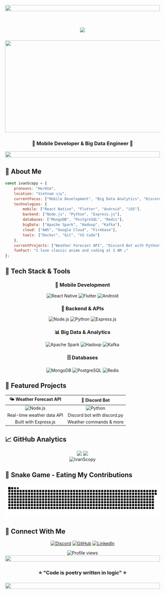 <div align="center">
  <img src="https://i.imgur.com/dBaSKWF.gif" height="20" width="100%">
</div>

<h1 align="center">
  <img src="https://readme-typing-svg.herokuapp.com/?font=Righteous&size=35&center=true&vCenter=true&width=500&height=70&duration=4000&lines=Hi+There!+👋;+I'm+IvanScopy!;" />
</h1>

<div align="center">
  <img src="https://media2.giphy.com/media/v1.Y2lkPTc5MGI3NjExcXZzanBudmpubWpvd2U3YXVjcjd1ZW81b2plOTdsdHhyOHRxc2kybyZlcD12MV9pbnRlcm5hbF9naWZfYnlfaWQmY3Q9Zw/Cd7Y7tJ4pHbGM/giphy.gif" width="650" height="300"/>
</div>

<h3 align="center">🌸 Mobile Developer & Big Data Engineer 🌸</h3>

<div align="center">
  <img src="https://i.imgur.com/dBaSKWF.gif" height="20" width="100%">
</div>

## 🎋 About Me

```javascript
const ivanScopy = {
    pronouns: "He/Him",
    location: "Vietnam 🇻🇳",
    currentFocus: ["Mobile Development", "Big Data Analytics", "Discord Bots"],
    technologies: {
        mobile: ["React Native", "Flutter", "Android", "iOS"],
        backend: ["Node.js", "Python", "Express.js"],
        databases: ["MongoDB", "PostgreSQL", "Redis"],
        bigData: ["Apache Spark", "Hadoop", "Kafka"],
        cloud: ["AWS", "Google Cloud", "Firebase"],
        tools: ["Docker", "Git", "VS Code"]
    },
    currentProjects: ["Weather Forecast API", "Discord Bot with Python"],
    funFact: "I love classic anime and coding at 3 AM ☕"
};
```

## 🌺 Tech Stack & Tools

<div align="center">

### 📱 Mobile Development
![React Native](https://img.shields.io/badge/React_Native-20232A?style=for-the-badge&logo=react&logoColor=61DAFB)
![Flutter](https://img.shields.io/badge/Flutter-02569B?style=for-the-badge&logo=flutter&logoColor=white)
![Android](https://img.shields.io/badge/Android-3DDC84?style=for-the-badge&logo=android&logoColor=white)

### 🔧 Backend & APIs
![Node.js](https://img.shields.io/badge/Node.js-43853D?style=for-the-badge&logo=node.js&logoColor=white)
![Python](https://img.shields.io/badge/Python-3776AB?style=for-the-badge&logo=python&logoColor=white)
![Express.js](https://img.shields.io/badge/Express.js-404D59?style=for-the-badge)

### 📊 Big Data & Analytics
![Apache Spark](https://img.shields.io/badge/Apache_Spark-FFFFFF?style=for-the-badge&logo=apachespark&logoColor=#E35A16)
![Hadoop](https://img.shields.io/badge/Apache_Hadoop-66CCFF?style=for-the-badge&logo=apachehadoop&logoColor=black)
![Kafka](https://img.shields.io/badge/Apache_Kafka-000?style=for-the-badge&logo=apachekafka)

### 🗄️ Databases
![MongoDB](https://img.shields.io/badge/MongoDB-4EA94B?style=for-the-badge&logo=mongodb&logoColor=white)
![PostgreSQL](https://img.shields.io/badge/PostgreSQL-316192?style=for-the-badge&logo=postgresql&logoColor=white)
![Redis](https://img.shields.io/badge/redis-%23DD0031.svg?style=for-the-badge&logo=redis&logoColor=white)

</div>

## 🌸 Featured Projects

<div align="center">

| 🌤️ Weather Forecast API | 🤖 Discord Bot |
|:---:|:---:|
| ![Node.js](https://img.shields.io/badge/Node.js-43853D?style=flat-square&logo=node.js&logoColor=white) | ![Python](https://img.shields.io/badge/Python-3776AB?style=flat-square&logo=python&logoColor=white) |
| Real-time weather data API | Discord bot with discord.py |
| Built with Express.js | Weather commands & more |

</div>

## 📈 GitHub Analytics

<div align="center">
  <img height="180em" src="https://github-readme-stats.vercel.app/api?username=IvanScopy&show_icons=true&theme=tokyonight&include_all_commits=true&count_private=true"/>
  <img height="180em" src="https://github-readme-stats.vercel.app/api/top-langs/?username=IvanScopy&layout=compact&langs_count=7&theme=tokyonight"/>
</div>

<div align="center">
  <img src="https://github-readme-streak-stats.herokuapp.com/?user=IvanScopy&theme=tokyonight" alt="IvanScopy" />
</div>

## 🐍 Snake Game - Eating My Contributions

<div align="center">
  <img src="https://github.com/IvanScopy/IvanScopy/blob/output/github-contribution-grid-snake.svg" alt="Snake animation" />
</div>

## 🌙 Connect With Me

<div align="center">

[![Discord](https://img.shields.io/badge/Discord-7289DA?style=for-the-badge&logo=discord&logoColor=white)](https://discord.gg/your-discord)
[![GitHub](https://img.shields.io/badge/GitHub-100000?style=for-the-badge&logo=github&logoColor=white)](https://github.com/IvanScopy)
[![LinkedIn](https://img.shields.io/badge/LinkedIn-0077B5?style=for-the-badge&logo=linkedin&logoColor=white)](https://linkedin.com/in/your-profile)

</div>

<div align="center">
  <img src="https://komarev.com/ghpvc/?username=IvanScopy&label=Profile%20views&color=0e75b6&style=flat" alt="Profile views" />
</div>

<div align="center">
  <img src="https://i.imgur.com/dBaSKWF.gif" height="20" width="100%">
  <h3>⭐ "Code is poetry written in logic" ⭐</h3>
  <img src="https://i.imgur.com/dBaSKWF.gif" height="20" width="100%">
</div>